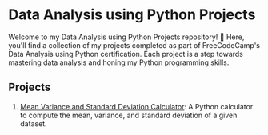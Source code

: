 # Data Analysis using Python Projects


Welcome to my Data Analysis using Python Projects repository! 🐍 Here, you'll find a collection of my projects completed as part of FreeCodeCamp's Data Analysis using Python certification. Each project is a step towards mastering data analysis and honing my Python programming skills.

## Projects

1. [Mean Variance and Standard Deviation Calculator]([proj1-mean_var_std]): A Python calculator to compute the mean, variance, and standard deviation of a given dataset.

<!-- Add more project links as you complete them -->
